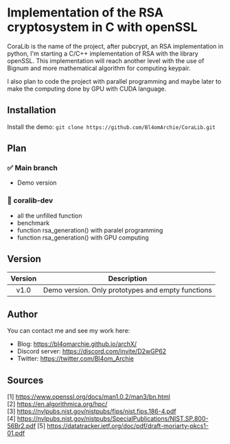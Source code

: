 # Implementation of the RSA cryptosystem in C with openSSL

CoraLib is the name of the project, after pubcrypt, an RSA implementation in python, I'm starting a C/C++ implementation of RSA with the library openSSL.
This implementation will reach another level with the use of Bignum and more mathematical algorithm for computing keypair.

I also plan to code the project with parallel programming and maybe later to make the computing done by GPU with CUDA language.

##  Installation

Install the demo: ```git clone https://github.com/Bl4omArchie/CoraLib.git``` 



## Plan

### ✅ Main branch
- Demo version

### 🚧 coralib-dev
- all the unfilled function
- benchmark
- function rsa_generation() with paralel programming
- function rsa_generation() with GPU computing

## Version

| Version          | Description     |
| :--------------: |:---------------:|
| v1.0             | Demo version. Only prototypes and empty functions |


## Author
You can contact me and see my work here:
- Blog: https://bl4omarchie.github.io/archX/
- Discord server: https://discord.com/invite/D2wGP62
- Twitter: https://twitter.com/Bl4om_Archie

## Sources

[1] https://www.openssl.org/docs/man1.0.2/man3/bn.html  
[2] https://en.algorithmica.org/hpc/                    
[3] https://nvlpubs.nist.gov/nistpubs/fips/nist.fips.186-4.pdf  
[4] https://nvlpubs.nist.gov/nistpubs/SpecialPublications/NIST.SP.800-56Br2.pdf
[5] https://datatracker.ietf.org/doc/pdf/draft-moriarty-pkcs1-01.pdf
